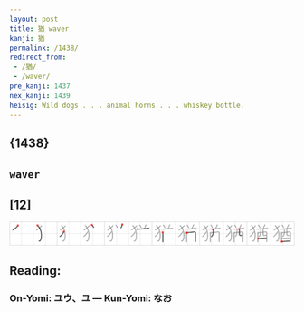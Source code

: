 ```yaml
---
layout: post
title: 猶 waver
kanji: 猶
permalink: /1438/
redirect_from:
 - /猶/
 - /waver/
pre_kanji: 1437
nex_kanji: 1439
heisig: Wild dogs . . . animal horns . . . whiskey bottle.
---
```


## {1438}

## `waver`

## [12]

<div class="stroke"><img src="../images/E78CB6.png" /></div>

## Reading:

### On-Yomi: ユウ、ユ &mdash; Kun-Yomi: なお
